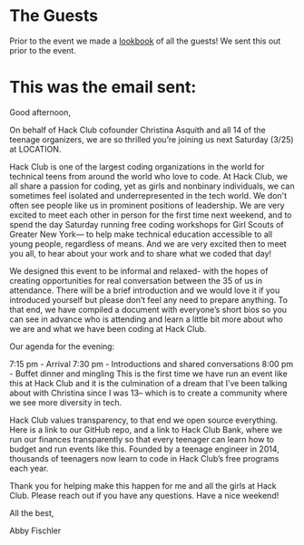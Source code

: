 # The Guests

Prior to the event we made a [lookbook](https://docs.google.com/document/d/e/2PACX-1vS4xVOjSO1-OwYPB5KophV5-k0oeS1AuYSa1FyRqTu1UlxDjP0yVHUXOwMlPYR0CqgPHa39luCQBevI/pub?urp=gmail_link) of all the guests! We sent this out prior to the event.

# This was the email sent: 

Good afternoon,



On behalf of Hack Club cofounder Christina Asquith and all 14 of the teenage organizers, we are so thrilled you’re joining us next Saturday (3/25) at LOCATION. 



Hack Club is one of the largest coding organizations in the world for technical teens from around the world who love to code. At Hack Club, we all share a passion for coding, yet as girls and nonbinary individuals, we can sometimes feel isolated and underrepresented in the tech world. We don't often see people like us in prominent positions of leadership. We are very excited to meet each other in person for the first time next weekend, and to spend the day Saturday running free coding workshops for Girl Scouts of Greater New York— to help make technical education accessible to all young people, regardless of means. And we are very excited then to meet you all, to hear about your work and to share what we coded that day! 



We designed this event to be informal and relaxed- with the hopes of creating opportunities for real conversation between the 35 of us in attendance. There will be a brief introduction and we would love it if you introduced yourself but please don’t feel any need to prepare anything. To that end, we have compiled a document with everyone’s short bios so you can see in advance who is attending and learn a little bit more about who we are and what we have been coding at Hack Club. 



Our agenda for the evening:

7:15 pm - Arrival
7:30 pm - Introductions and shared conversations
8:00 pm - Buffet dinner and mingling
This is the first time we have run an event like this at Hack Club and it is the culmination of a dream that I’ve been talking about with Christina since I was 13– which is to create a community where we see more diversity in tech.



Hack Club values transparency, to that end we open source everything. Here is a link to our GitHub repo, and a link to Hack Club Bank, where we run our finances transparently so that every teenager can learn how to budget and run events like this. Founded by a teenage engineer in 2014, thousands of teenagers now learn to code in Hack Club’s free programs each year.



Thank you for helping make this happen for me and all the girls at Hack Club. Please reach out if you have any questions. Have a nice weekend!



All the best,

Abby Fischler

